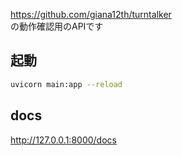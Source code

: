 
https://github.com/giana12th/turntalker  
の動作確認用のAPIです  

## 起動  

```sh
uvicorn main:app --reload
```

## docs  

http://127.0.0.1:8000/docs  